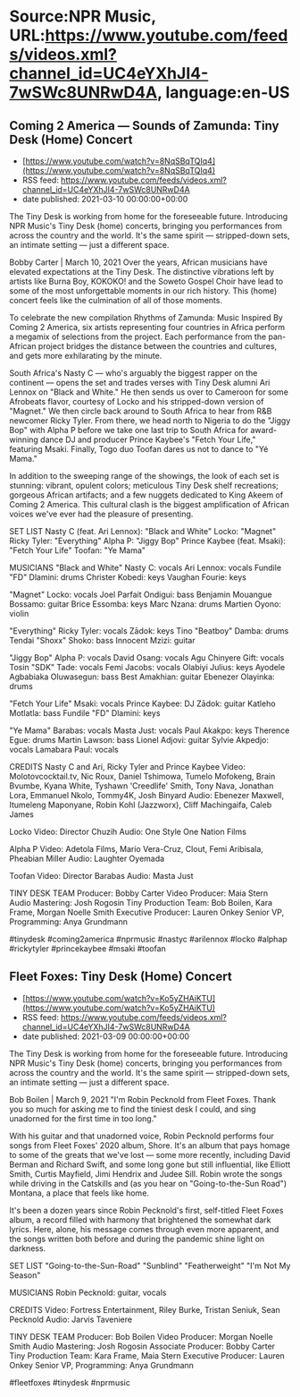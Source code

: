 # Source:NPR Music, URL:https://www.youtube.com/feeds/videos.xml?channel_id=UC4eYXhJI4-7wSWc8UNRwD4A, language:en-US

## Coming 2 America — Sounds of Zamunda: Tiny Desk (Home) Concert
 - [https://www.youtube.com/watch?v=8NqSBqTQIq4](https://www.youtube.com/watch?v=8NqSBqTQIq4)
 - RSS feed: https://www.youtube.com/feeds/videos.xml?channel_id=UC4eYXhJI4-7wSWc8UNRwD4A
 - date published: 2021-03-10 00:00:00+00:00

The Tiny Desk is working from home for the foreseeable future. Introducing NPR Music's Tiny Desk (home) concerts, bringing you performances from across the country and the world. It's the same spirit — stripped-down sets, an intimate setting — just a different space.

Bobby Carter | March 10, 2021
Over the years, African musicians have elevated expectations at the Tiny Desk. The distinctive vibrations left by artists like Burna Boy, KOKOKO! and the Soweto Gospel Choir have lead to some of the most unforgettable moments in our rich history. This (home) concert feels like the culmination of all of those moments.

To celebrate the new compilation Rhythms of Zamunda: Music Inspired By Coming 2 America, six artists representing four countries in Africa perform a megamix of selections from the project. Each performance from the pan-African project bridges the distance between the countries and cultures, and gets more exhilarating by the minute.

South Africa's Nasty C — who's arguably the biggest rapper on the continent — opens the set and trades verses with Tiny Desk alumni Ari Lennox on "Black and White." He then sends us over to Cameroon for some Afrobeats flavor, courtesy of Locko and his stripped-down version of "Magnet." We then circle back around to South Africa to hear from R&B newcomer Ricky Tyler. From there, we head north to Nigeria to do the "Jiggy Bop" with Alpha P before we take one last trip to South Africa for award-winning dance DJ and producer Prince Kaybee's "Fetch Your Life," featuring Msaki. Finally, Togo duo Toofan dares us not to dance to "Yé Mama."

In addition to the sweeping range of the showings, the look of each set is stunning: vibrant, opulent colors; meticulous Tiny Desk shelf recreations; gorgeous African artifacts; and a few nuggets dedicated to King Akeem of Coming 2 America. This cultural clash is the biggest amplification of African voices we've ever had the pleasure of presenting.

SET LIST
Nasty C (feat. Ari Lennox): "Black and White"
Locko: "Magnet"
Ricky Tyler: "Everything"
Alpha P: "Jiggy Bop"
Prince Kaybee (feat. Msaki): "Fetch Your Life"
Toofan: "Ye Mama"

MUSICIANS
"Black and White"
Nasty C: vocals
Ari Lennox: vocals
Fundile "FD" Dlamini: drums
Christer Kobedi: keys
Vaughan Fourie: keys

"Magnet"
Locko: vocals
Joel Parfait Ondigui: bass
Benjamin Mouangue Bossamo: guitar
Brice Essomba: keys
Marc Nzana: drums
Martien Oyono: violin

"Everything"
Ricky Tyler: vocals
Zādok: keys
Tino "Beatboy" Damba: drums
Tendai "Shoxx" Shoko: bass
Innocent Mzizi: guitar

"Jiggy Bop"
Alpha P: vocals
David Osang: vocals
Agu Chinyere Gift: vocals
Tosin "SDK" Tade: vocals
Femi Jacobs: vocals
Olabiyi Julius: keys
Ayodele Agbabiaka Oluwasegun: bass
Best Amakhian: guitar
Ebenezer Olayinka: drums

"Fetch Your Life"
Msaki: vocals
Prince Kaybee: DJ
Zādok: guitar
Katleho Motlatla: bass
Fundile "FD" Dlamini: keys

"Ye Mama"
Barabas: vocals
Masta Just: vocals
Paul Akakpo: keys
Therence Egue: drums
Martin Lawson: bass
Lionel Adjovi: guitar
Sylvie Akpedjo: vocals
Lamabara Paul: vocals

CREDITS
Nasty C and Ari, Ricky Tyler and Prince Kaybee
Video: Molotovcocktail.tv, Nic Roux, Daniel Tshimowa, Tumelo Mofokeng, Brain Bvumbe, Kyana White, Tyshawn 'Creedlife' Smith, Tony Nava, Jonathan Lora, Emmanuel Nkolo, Tommy4K, Josh Binyard
Audio: Ebenezer Maxwell, Itumeleng Maponyane, Robin Kohl (Jazzworx), Cliff Machingaifa, Caleb James

Locko
Video: Director Chuzih
Audio: One Style One Nation Films

Alpha P
Video: Adetola Films, Mario Vera-Cruz, Clout, Femi Aribisala, Pheabian Miller
Audio: Laughter Oyemada

Toofan
Video: Director Barabas
Audio: Masta Just

TINY DESK TEAM
Producer: Bobby Carter
Video Producer: Maia Stern
Audio Mastering: Josh Rogosin
Tiny Production Team: Bob Boilen, Kara Frame, Morgan Noelle Smith
Executive Producer: Lauren Onkey
Senior VP, Programming: Anya Grundmann

#tinydesk #coming2america #nprmusic #nastyc #arilennox #locko #alphap #rickytyler #princekaybee #msaki #toofan

## Fleet Foxes: Tiny Desk (Home) Concert
 - [https://www.youtube.com/watch?v=Ko5yZHAiKTU](https://www.youtube.com/watch?v=Ko5yZHAiKTU)
 - RSS feed: https://www.youtube.com/feeds/videos.xml?channel_id=UC4eYXhJI4-7wSWc8UNRwD4A
 - date published: 2021-03-09 00:00:00+00:00

The Tiny Desk is working from home for the foreseeable future. Introducing NPR Music's Tiny Desk (home) concerts, bringing you performances from across the country and the world. It's the same spirit — stripped-down sets, an intimate setting — just a different space.

Bob Boilen | March 9, 2021
"I'm Robin Pecknold from Fleet Foxes. Thank you so much for asking me to find the tiniest desk I could, and sing unadorned for the first time in too long."

With his guitar and that unadorned voice, Robin Pecknold performs four songs from Fleet Foxes' 2020 album, Shore. It's an album that pays homage to some of the greats that we've lost — some more recently, including David Berman and Richard Swift, and some long gone but still influential, like Elliott Smith, Curtis Mayfield, Jimi Hendrix and Judee Sill. Robin wrote the songs while driving in the Catskills and (as you hear on "Going-to-the-Sun Road") Montana, a place that feels like home.

It's been a dozen years since Robin Pecknold's first, self-titled Fleet Foxes album, a record filled with harmony that brightened the somewhat dark lyrics. Here, alone, his message comes through even more apparent, and the songs written both before and during the pandemic shine light on darkness. 

SET LIST
"Going-to-the-Sun-Road"
"Sunblind"
"Featherweight"
"I'm Not My Season"

MUSICIANS
Robin Pecknold: guitar, vocals

CREDITS
Video: Fortress Entertainment, Riley Burke, Tristan Seniuk, Sean Pecknold
Audio: Jarvis Taveniere

TINY DESK TEAM
Producer: Bob Boilen
Video Producer: Morgan Noelle Smith
Audio Mastering: Josh Rogosin
Associate Producer: Bobby Carter
Tiny Production Team: Kara Frame, Maia Stern
Executive Producer: Lauren Onkey
Senior VP, Programming: Anya Grundmann

#fleetfoxes #tinydesk #nprmusic

